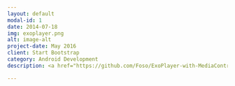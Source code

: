 ```yaml
---
layout: default
modal-id: 1
date: 2014-07-18
img: exoplayer.png
alt: image-alt
project-date: May 2016
client: Start Bootstrap
category: Android Development
description: <a href="https://github.com/Foso/ExoPlayer-with-MediaControls">Exoplayer with MediaControls</a> This is a small project i created to learn how to use the Exoplayer from Google. It plays an video from an URL and you can control the playback.

---
```

